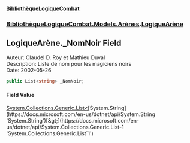 #### [BibliothèqueLogiqueCombat](readme.md 'readme')
### [BibliothèqueLogiqueCombat.Models.Arènes](readme.md#BibliothèqueLogiqueCombat.Models.Arènes 'BibliothèqueLogiqueCombat.Models.Arènes').[LogiqueArène](BibliothèqueLogiqueCombat.Models.Arènes.LogiqueArène.md 'BibliothèqueLogiqueCombat.Models.Arènes.LogiqueArène')

## LogiqueArène._NomNoir Field

Auteur: Claudel D. Roy et Mathieu Duval     
Description: Liste de nom pour les magiciens noirs    
Date:  2002-05-26

```csharp
public List<string> _NomNoir;
```

#### Field Value
[System.Collections.Generic.List&lt;](https://docs.microsoft.com/en-us/dotnet/api/System.Collections.Generic.List-1 'System.Collections.Generic.List`1')[System.String](https://docs.microsoft.com/en-us/dotnet/api/System.String 'System.String')[&gt;](https://docs.microsoft.com/en-us/dotnet/api/System.Collections.Generic.List-1 'System.Collections.Generic.List`1')